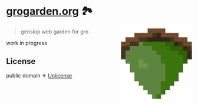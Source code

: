 # [grogarden.org](https://www.grogarden.org/) 🏞

[<img src="/static/logo.svg" alt="a pixelated green oak acorn with a glint of sun" align="right" width="192" height="192">](https://www.grogarden.org/)

> genslop web garden for gro

work in progress

## License

public domain ⚘ [Unlicense](license)
